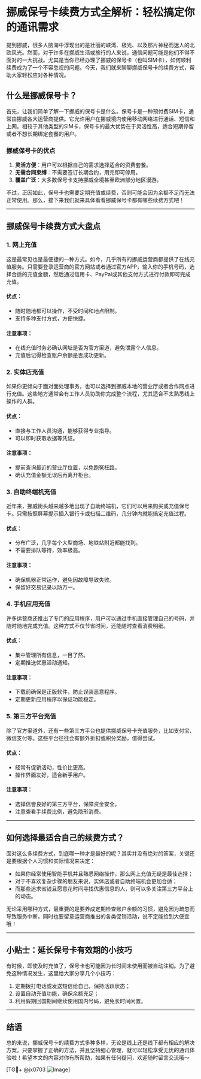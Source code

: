 # 挪威保号卡续费方式全解析：轻松搞定你的通讯需求

提到挪威，很多人脑海中浮现出的是壮丽的峡湾、极光、以及那片神秘而迷人的北欧风光。然而，对于许多在挪威生活或旅行的人来说，通信问题可能是他们不得不面对的一大挑战。尤其是当你已经办理了挪威的保号卡（也叫SIM卡），如何顺利续费成为了一个不容忽视的问题。今天，我们就来聊聊挪威保号卡的续费方式，帮助大家轻松应对各种情况。

## 什么是挪威保号卡？

首先，让我们简单了解一下挪威的保号卡是什么。保号卡是一种预付费SIM卡，通常由挪威各大运营商提供。它允许用户在挪威境内使用移动网络进行通话、短信和上网。相较于其他类型的SIM卡，保号卡的最大优势在于灵活性高，适合短期停留或者不想长期绑定套餐的用户。

### 挪威保号卡的优点

1. **灵活方便**：用户可以根据自己的需求选择适合的资费套餐。
2. **无需合同束缚**：不需要签订长期合约，用完即可停用。
3. **覆盖广泛**：大多数保号卡支持挪威全境甚至欧洲部分地区漫游。

不过，正因如此，保号卡也需要定期充值或续费，否则可能会因为余额不足而无法正常使用。那么，接下来我们就来具体看看挪威保号卡都有哪些续费方式吧！

---

## 挪威保号卡续费方式大盘点

### 1. 网上充值

这是最常见也是最便捷的一种方式。如今，几乎所有的挪威运营商都提供了在线充值服务。只需要登录运营商的官方网站或者通过官方APP，输入你的手机号码，选择合适的充值金额，然后通过信用卡、PayPal或其他支付方式进行付款即可完成充值。

#### 优点：
- 随时随地都可以操作，不受时间和地点限制。
- 支持多种支付方式，方便快捷。

#### 注意事项：
- 在线充值时务必确认网址是否为官方渠道，避免泄露个人信息。
- 充值后记得检查账户余额是否成功更新。

### 2. 实体店充值

如果你更倾向于面对面处理事务，也可以选择到挪威本地的营业厅或者合作网点进行充值。这些地方通常会有工作人员协助你完成整个流程，尤其适合不太熟悉线上操作的人群。

#### 优点：
- 直接与工作人员沟通，能够获得专业指导。
- 可以即时获取收据等凭证。

#### 注意事项：
- 提前查询最近的营业厅位置，以免跑冤枉路。
- 确认充值金额无误后再离开柜台。

### 3. 自助终端机充值

近年来，挪威街头越来越多地出现了自助终端机，它们可以用来购买或充值保号卡。只需按照屏幕提示插入银行卡或扫描二维码，几分钟内就能搞定充值过程。

#### 优点：
- 分布广泛，几乎每个大型商场、地铁站附近都能找到。
- 不需要排队等待，效率极高。

#### 注意事项：
- 确保机器正常运作，避免因故障导致失败。
- 保留好交易记录以防万一。

### 4. 手机应用充值

许多运营商还推出了专门的应用程序，用户可以通过手机直接管理自己的号码，并随时随地完成充值。这种方式不仅节省时间，还能随时查看消费明细。

#### 优点：
- 集中管理所有信息，一目了然。
- 定期推送优惠活动通知。

#### 注意事项：
- 下载前确保是正版软件，防止误装恶意程序。
- 定期更新应用程序以保证功能稳定。

### 5. 第三方平台充值

除了官方渠道外，还有一些第三方平台也提供挪威保号卡充值服务，比如支付宝、微信支付等。这些平台往往会有额外折扣或积分奖励，值得尝试。

#### 优点：
- 经常有促销活动，性价比更高。
- 操作界面友好，适合新手用户。

#### 注意事项：
- 选择信誉良好的第三方平台，保障资金安全。
- 注意查看手续费比例，避免隐形消费。

---

## 如何选择最适合自己的续费方式？

面对这么多续费方式，到底哪一种才是最好的呢？其实并没有绝对的答案，关键还是要根据个人习惯和实际情况来决定：

- 如果你经常使用智能手机并且熟悉网络操作，那么网上充值无疑是最佳选择；
- 对于不喜欢复杂步骤的朋友来说，实体店或者自助终端机会更加合适；
- 而那些追求省钱且愿意花时间寻找优惠信息的人，则可以多关注第三方平台上的动态。

无论采用哪种方式，最重要的是要养成定期检查账户余额的习惯，避免因为疏忽而导致服务中断。同时也要留意运营商推出的各类促销活动，说不定能捡到大便宜哦！

---

## 小贴士：延长保号卡有效期的小技巧

有时候，即使及时充值了，保号卡也可能因为长时间未使用而被自动注销。为了避免这种情况发生，这里给大家分享几个小技巧：

1. 定期拨打电话或发送短信给自己，保持活跃状态；
2. 设置自动充值功能，确保余额充足；
3. 利用假期回国期间继续使用国内号码，避免长时间闲置。

---

## 结语

总的来说，挪威保号卡的续费方式多种多样，无论是线上还是线下都有相应的解决方案。只要掌握了正确的方法，并且坚持细心管理，就可以轻松享受无忧的通讯体验啦！希望本文的内容对你有所帮助，如果有任何疑问，欢迎随时留言交流哦～

[TG💪+ @jx0703 ![Image](https://github.com/user-attachments/assets/dbca1d08-cadb-493c-b0ec-ad6f7a83f270)]